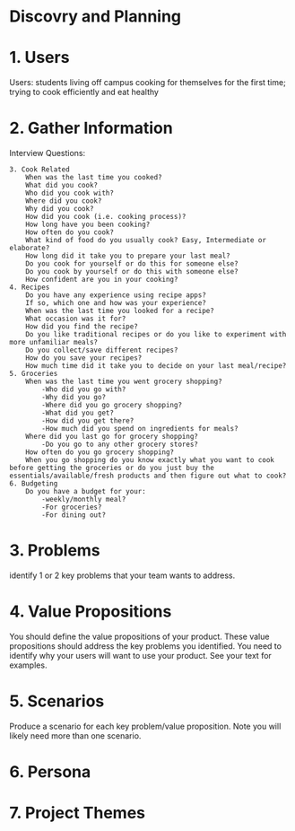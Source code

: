 # Discovry and Planning

# 1. Users
Users: students living off campus cooking for themselves for the first time; trying to cook efficiently and eat healthy


# 2. Gather Information
Interview Questions:

    3. Cook Related
        When was the last time you cooked?
        What did you cook?
        Who did you cook with?
        Where did you cook?
        Why did you cook?
        How did you cook (i.e. cooking process)?
        How long have you been cooking?
        How often do you cook?
        What kind of food do you usually cook? Easy, Intermediate or elaborate?
        How long did it take you to prepare your last meal? 
        Do you cook for yourself or do this for someone else?
        Do you cook by yourself or do this with someone else?
        How confident are you in your cooking? 
    4. Recipes
        Do you have any experience using recipe apps? 
        If so, which one and how was your experience? 
        When was the last time you looked for a recipe?
        What occasion was it for?
        How did you find the recipe?
        Do you like traditional recipes or do you like to experiment with more unfamiliar meals?
        Do you collect/save different recipes?
        How do you save your recipes?
        How much time did it take you to decide on your last meal/recipe?
    5. Groceries
        When was the last time you went grocery shopping?
            -Who did you go with?
            -Why did you go? 
            -Where did you go grocery shopping?
            -What did you get?
            -How did you get there? 
            -How much did you spend on ingredients for meals?
        Where did you last go for grocery shopping? 
            -Do you go to any other grocery stores?
        How often do you go grocery shopping?
        When you go shopping do you know exactly what you want to cook before getting the groceries or do you just buy the essentials/available/fresh products and then figure out what to cook?
    6. Budgeting    
        Do you have a budget for your:
            -weekly/monthly meal?
            -For groceries?
            -For dining out?



# 3. Problems
 identify 1 or 2 key problems that your team wants to address. 


# 4. Value Propositions
You should define the value propositions of your product. These value propositions should address the key problems you identified. You need to identify why your users will want to use your product. See your text for examples.


# 5. Scenarios
Produce a scenario for each key problem/value proposition. Note you will likely need more than one scenario.


# 6. Persona


# 7. Project Themes